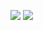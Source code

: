 <p align="left">
  <a href="#" alt="Gmail">
  <img src="https://www.linkedin.com/in/thiago-freitas-ab4714158/" /></a>

  <a href="#" alt="Linkedin">
  <img src="https://img.shields.io/badge/-Linkedin-0e76a8?style=flat-square&logo=Linkedin&logoColor=white&link=LINK-DO-SEU-LINKEDIN" /></a>
</p>  

